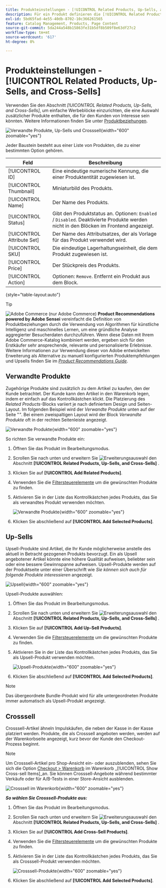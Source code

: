 ```yaml
---
title: Produkteinstellungen - [!UICONTROL Related Products, Up-Sells, and Cross-Sells]
description: Für ein Produkt definieren die [!UICONTROL Related Products, Up-Sells, and Cross-Sells]-Einstellungen einfache Werbeblöcke auf der Produktseite, die eine Auswahl zusätzlicher Produkte hervorheben.
exl-id: 5bd65fad-4e55-40db-8702-10c366261565
feature: Catalog Management, Products, Page Content
source-git-commit: 5da244a548b15863fe31b5df8b509f8e63df27c2
workflow-type: tm+mt
source-wordcount: '617'
ht-degree: 0%

---
```


# Produkteinstellungen - [!UICONTROL Related Products, Up-Sells, and Cross-Sells]

Verwenden Sie den Abschnitt _[!UICONTROL Related Products, Up-Sells, and Cross-Sells]_, um einfache Werbeblöcke einzurichten, die eine Auswahl zusätzlicher Produkte enthalten, die für den Kunden von Interesse sein könnten. Weitere Informationen finden Sie unter [Produktbeziehungen](../merchandising-promotions/product-relationships.md).

![Verwandte Produkte, Up-Sells und Crosssell](./assets/product-related-up-sell-cross-sell.png){width="600" zoomable="yes"}

Jeder Baustein besteht aus einer Liste von Produkten, die zu einer bestimmten Option gehören.

| Feld | Beschreibung |
|--- |--- |
| [!UICONTROL ID] | Eine eindeutige numerische Kennung, die einer Produktentität zugewiesen ist. |
| [!UICONTROL Thumbnail] | Miniaturbild des Produkts. |
| [!UICONTROL Name] | Der Name des Produkts. |
| [!UICONTROL Status] | Gibt den Produktstatus an. Optionen: `Enabled` / `Disabled`. Deaktivierte Produkte werden nicht in den Blöcken im Frontend angezeigt. |
| [!UICONTROL Attribute Set] | Der Name des Attributsatzes, der als Vorlage für das Produkt verwendet wird. |
| [!UICONTROL SKU] | Die eindeutige Lagerhaltungseinheit, die dem Produkt zugewiesen ist. |
| [!UICONTROL Price] | Der Stückpreis des Produkts. |
| [!UICONTROL Action] | Optionen: `Remove`. Entfernt ein Produkt aus dem Block. |

{style="table-layout:auto"}

>[!TIP]
>
>![Adobe Commerce](../assets/adobe-logo.svg) (nur Adobe Commerce) **Product Recommendations powered by Adobe Sensei** vereinfacht die Definition von Produktbeziehungen durch die Verwendung von Algorithmen für künstliche Intelligenz und maschinelles Lernen, um eine gründliche Analyse aggregierter Besucherdaten durchzuführen. Wenn diese Daten mit Ihrem Adobe Commerce-Katalog kombiniert werden, ergeben sich für den Erstkäufer sehr ansprechende, relevante und personalisierte Erlebnisse.
><br/>
>Weitere Informationen zur Verwendung dieser von Adobe entwickelten Erweiterung als Alternative zu manuell konfigurierten Produktempfehlungen und Upsells finden Sie im _[Product Recommendations Guide](https://experienceleague.adobe.com/docs/commerce/product-recommendations/guide-overview.html)_.

## Verwandte Produkte

Zugehörige Produkte sind zusätzlich zu dem Artikel zu kaufen, den der Kunde betrachtet. Der Kunde kann den Artikel in den Warenkorb legen, indem er einfach auf das Kontrollkästchen klickt. Die Platzierung des _Related Products_-Blocks variiert je nach definiertem Design und Seiten-Layout. Im folgenden Beispiel wird der _Verwandte Produkte_ unten auf der Seite &quot;_&quot;_. Bei einem zweispaltigen Layout wird der Block _Verwandte Produkte_ oft in der rechten Seitenleiste angezeigt.

![Verwandte Produkte](./assets/storefront-product-related-products.png){width="600" zoomable="yes"}

So richten Sie verwandte Produkte ein:

1. Öffnen Sie das Produkt im Bearbeitungsmodus.

1. Scrollen Sie nach unten und erweitern Sie ![Erweiterungsauswahl](../assets/icon-display-expand.png) den Abschnitt **[!UICONTROL Related Products, Up-Sells, and Cross-Sells]** .

1. Klicken Sie auf **[!UICONTROL Add Related Products]**.

1. Verwenden Sie die [Filtersteuerelemente](../getting-started/admin-grid-controls.md) um die gewünschten Produkte zu finden.

1. Aktivieren Sie in der Liste das Kontrollkästchen jedes Produkts, das Sie als verwandtes Produkt verwenden möchten.

   ![Verwandte Produkte](./assets/products-related-add.png){width="600" zoomable="yes"}

1. Klicken Sie abschließend auf **[!UICONTROL Add Selected Products]**.

## Up-Sells

Upsell-Produkte sind Artikel, die Ihr Kunde möglicherweise anstelle des aktuell in Betracht gezogenen Produkts bevorzugt. Ein als Upsell angebotener Artikel könnte eine höhere Qualität aufweisen, beliebter sein oder eine bessere Gewinnspanne aufweisen. Upsell-Produkte werden auf der Produktseite unter einer Überschrift wie _Sie können sich auch für folgende Produkte interessieren_ angezeigt.

![Upsell](./assets/storefront-product-upsell.png){width="600" zoomable="yes"}

Upsell-Produkte auswählen:

1. Öffnen Sie das Produkt im Bearbeitungsmodus.

1. Scrollen Sie nach unten und erweitern Sie ![Erweiterungsauswahl](../assets/icon-display-expand.png) den Abschnitt **[!UICONTROL Related Products, Up-Sells, and Cross-Sells]** .

1. Klicken Sie auf **[!UICONTROL Add Up-Sell Products]**.

1. Verwenden Sie die [Filtersteuerelemente](../getting-started/admin-grid-controls.md) um die gewünschten Produkte zu finden.

1. Aktivieren Sie in der Liste das Kontrollkästchen jedes Produkts, das Sie als Upsell-Produkt verwenden möchten.

   ![Upsell-Produkte](./assets/product-up-sell-add.png){width="600" zoomable="yes"}

1. Klicken Sie abschließend auf **[!UICONTROL Add Selected Products]**.

>[!NOTE]
>
>Das übergeordnete Bundle-Produkt wird für alle untergeordneten Produkte immer automatisch als Upsell-Produkt angezeigt.

## Crosssell

Crosssell-Artikel ähneln Impulskäufen, die neben der Kasse in der Kasse platziert werden. Produkte, die als Crosssell angeboten werden, werden auf der Warenkorbseite angezeigt, kurz bevor der Kunde den Checkout-Prozess beginnt.

>[!NOTE]
>
>Um Crosssell-Artikel pro Shop-Ansicht ein- oder auszublenden, sehen Sie sich die Option [Checkout > Warenkorb](../configuration-reference/sales/checkout.md) im Warenkorb _[!UICONTROL Show Cross-sell Items]_an. Sie können Crosssell-Angebote während bestimmter Verkäufe oder für A/B-Tests in einer Store-Ansicht ausblenden.

![Crosssell im Warenkorb](./assets/storefront-cart-cross-sells.png){width="600" zoomable="yes"}

**_So wählen Sie Crosssell-Produkte aus:_**

1. Öffnen Sie das Produkt im Bearbeitungsmodus.

1. Scrollen Sie nach unten und erweitern Sie ![Erweiterungsauswahl](../assets/icon-display-expand.png) den Abschnitt **[!UICONTROL Related Products, Up-Sells, and Cross-Sells]** .

1. Klicken Sie auf **[!UICONTROL Add Cross-Sell Products]**.

1. Verwenden Sie die [Filtersteuerelemente](../getting-started/admin-grid-controls.md) um die gewünschten Produkte zu finden.

1. Aktivieren Sie in der Liste das Kontrollkästchen jedes Produkts, das Sie als Crosssell-Produkt verwenden möchten.

   ![Crosssell-Produkte](./assets/product-cross-sell-add.png){width="600" zoomable="yes"}

1. Klicken Sie abschließend auf **[!UICONTROL Add Selected Products]**.
